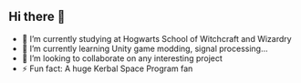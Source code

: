 ## Hi there 👋

<!--
**curbalman/curbalman** is a ✨ _special_ ✨ repository because its `README.md` (this file) appears on your GitHub profile.

Here are some ideas to get you started:

-->
- 🔭 I’m currently studying at Hogwarts School of Witchcraft and Wizardry
- 🌱 I’m currently learning Unity game modding, signal processing...
- 👯 I’m looking to collaborate on any interesting project
- ⚡ Fun fact: A huge Kerbal Space Program fan


